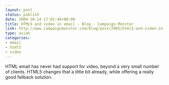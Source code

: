 ```yaml
---
layout: post
status: publish
date: 2009-10-14 17:02:46+00:00
title: HTML5 and video in email - Blog - Campaign Monitor
link: http://www.campaignmonitor.com/blog/post/2905/html5-and-video-in-email/
type: aside
categories:
- email
- html5
- video
---
```


HTML email has never had support for video, beyond a very small number of clients. HTML5 changes that a little bit already, while offering a really good fallback solution.
